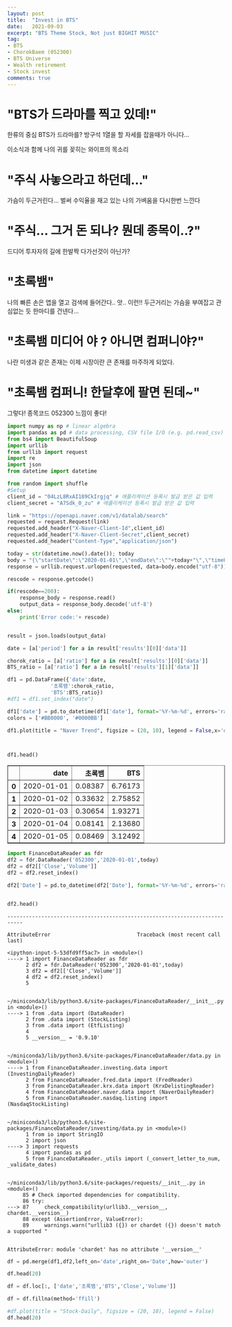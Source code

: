 ```yaml
---
layout: post
title:  "Invest in BTS"
date:   2021-09-03
excerpt: "BTS Theme Stock, Not just BIGHIT MUSIC"
tag:
- BTS
- ChorokBaem (052300)
- BTS Universe
- Wealth retirement
- Stock invest
comments: true
---
```


# "BTS가 드라마를 찍고 있데!" 



한류의 중심 BTS가 드라마를?
방구석 1열을 할 자세를 잡을때가 아니다...

이소식과 함께 나의 귀를 꽂히는 와이프의 목소리 

# "주식 사놓으라고 하던데..."

가슴이 두근거린다... 벌써 수익율을 재고 있는 나의 가벼움을 다시한번 느낀다

# "주식... 그거 돈 되나? 뭔데 종목이..?"

드디어 투자자의 길에 한발짝 다가선것이 아닌가?

# "초록뱀"

나의 빠른 손은 앱을 열고 검색에 들어간다.. 앗.. 이런!!
두근거리는 가슴을 부여잡고 관심없는 듯 한마디를 건넨다...

# "초록뱀 미디어 야 ? 아니면 컴퍼니야?"

나란 미생과 같은 존재는 이제 시장이란 큰 존재를 마주하게 되었다.

# "초록뱀 컴퍼니! 한달후에 팔면 된데~"

그렇다! 종목코드 052300 느낌이 좋다!


```python
import numpy as np # linear algebra
import pandas as pd # data processing, CSV file I/O (e.g. pd.read_csv)
from bs4 import BeautifulSoup
import urllib
from urllib import request
import re
import json
from datetime import datetime
```


```python
from random import shuffle
#Setup
client_id = "04LzL8RxAI189CkIrgjq" # 애플리케이션 등록시 발급 받은 값 입력
client_secret = "A7Sdk_0_zu" # 애플리케이션 등록시 발급 받은 값 입력

link = "https://openapi.naver.com/v1/datalab/search"
requested = request.Request(link)
requested.add_header("X-Naver-Client-Id",client_id)
requested.add_header("X-Naver-Client-Secret",client_secret)
requested.add_header("Content-Type","application/json")
```


```python
today = str(datetime.now().date()); today
body = "{\"startDate\":\"2020-01-01\",\"endDate\":\""+today+"\",\"timeUnit\":\"date\",\"keywordGroups\":[{\"groupName\":\"초록뱀\",\"keywords\":[\"초록뱀\",\"초록뱀 미디어\",\"초록뱀 컴퍼니\",\"W홀딩컴퍼니\"]},{\"groupName\":\"BTS\",\"keywords\":[\"BTS\",\"비티에스\",\"유스\",\"YOUTH\"]}]}";
response = urllib.request.urlopen(requested, data=body.encode("utf-8"))

rescode = response.getcode()

if(rescode==200):
    response_body = response.read()
    output_data = response_body.decode('utf-8')
else:
    print('Error code:'+ rescode)


result = json.loads(output_data)
```


```python
date = [a['period'] for a in result['results'][0]['data']]

chorok_ratio = [a['ratio'] for a in result['results'][0]['data']]
BTS_ratio = [a['ratio'] for a in result['results'][1]['data']]

df1 = pd.DataFrame({'date':date, 
              '초록뱀':chorok_ratio,
              'BTS':BTS_ratio})
#df1 = df1.set_index("date")

df1['date'] = pd.to_datetime(df1['date'], format='%Y-%m-%d', errors='raise')
colors = ['#BB0000', '#0000BB']

df1.plot(title = "Naver Trend", figsize = (20, 10), legend = False,x='date', color = colors)



df1.head()
```




<div>
<style scoped>
    .dataframe tbody tr th:only-of-type {
        vertical-align: middle;
    }

    .dataframe tbody tr th {
        vertical-align: top;
    }

    .dataframe thead th {
        text-align: right;
    }
</style>
<table border="1" class="dataframe">
  <thead>
    <tr style="text-align: right;">
      <th></th>
      <th>date</th>
      <th>초록뱀</th>
      <th>BTS</th>
    </tr>
  </thead>
  <tbody>
    <tr>
      <th>0</th>
      <td>2020-01-01</td>
      <td>0.08387</td>
      <td>6.76173</td>
    </tr>
    <tr>
      <th>1</th>
      <td>2020-01-02</td>
      <td>0.33632</td>
      <td>2.75852</td>
    </tr>
    <tr>
      <th>2</th>
      <td>2020-01-03</td>
      <td>0.30654</td>
      <td>1.93271</td>
    </tr>
    <tr>
      <th>3</th>
      <td>2020-01-04</td>
      <td>0.08141</td>
      <td>2.13680</td>
    </tr>
    <tr>
      <th>4</th>
      <td>2020-01-05</td>
      <td>0.08469</td>
      <td>3.12492</td>
    </tr>
  </tbody>
</table>
</div>




```python
import FinanceDataReader as fdr
df2 = fdr.DataReader('052300','2020-01-01',today)
df2 = df2[['Close','Volume']]
df2 = df2.reset_index()

df2['Date'] = pd.to_datetime(df2['Date'], format='%Y-%m-%d', errors='raise')


df2.head()
```


    ---------------------------------------------------------------------------

    AttributeError                            Traceback (most recent call last)

    <ipython-input-5-53dfd9ff5ac7> in <module>()
    ----> 1 import FinanceDataReader as fdr
          2 df2 = fdr.DataReader('052300','2020-01-01',today)
          3 df2 = df2[['Close','Volume']]
          4 df2 = df2.reset_index()
          5 


    ~/miniconda3/lib/python3.6/site-packages/FinanceDataReader/__init__.py in <module>()
    ----> 1 from .data import (DataReader)
          2 from .data import (StockListing)
          3 from .data import (EtfListing)
          4 
          5 __version__ = '0.9.10'


    ~/miniconda3/lib/python3.6/site-packages/FinanceDataReader/data.py in <module>()
    ----> 1 from FinanceDataReader.investing.data import (InvestingDailyReader)
          2 from FinanceDataReader.fred.data import (FredReader)
          3 from FinanceDataReader.krx.data import (KrxDelistingReader)
          4 from FinanceDataReader.naver.data import (NaverDailyReader)
          5 from FinanceDataReader.nasdaq.listing import (NasdaqStockListing)


    ~/miniconda3/lib/python3.6/site-packages/FinanceDataReader/investing/data.py in <module>()
          1 from io import StringIO
          2 import json
    ----> 3 import requests
          4 import pandas as pd
          5 from FinanceDataReader._utils import (_convert_letter_to_num, _validate_dates)


    ~/miniconda3/lib/python3.6/site-packages/requests/__init__.py in <module>()
         85 # Check imported dependencies for compatibility.
         86 try:
    ---> 87     check_compatibility(urllib3.__version__, chardet.__version__)
         88 except (AssertionError, ValueError):
         89     warnings.warn("urllib3 ({}) or chardet ({}) doesn't match a supported "


    AttributeError: module 'chardet' has no attribute '__version__'



```python
df = pd.merge(df1,df2,left_on='date',right_on='Date',how='outer')

df.head(20)
```


```python
df = df.loc[:, ['date','초록뱀','BTS','Close','Volume']]

df = df.fillna(method='ffill')

#df.plot(title = "Stock-Daily", figsize = (20, 10), legend = False)
df.head(20)
```
